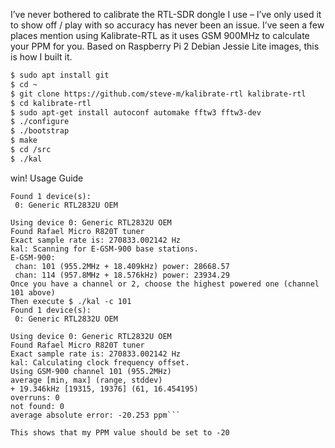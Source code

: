 I’ve never bothered to calibrate the RTL-SDR dongle I use – I’ve only used it to show off / play with so accuracy has never been an issue.
I’ve seen a few places mention using Kalibrate-RTL as it uses GSM 900MHz to calculate your PPM for you.
Based on Raspberry Pi 2 Debian Jessie Lite images, this is how I built it.
```bash
$ sudo apt install git
$ cd ~
$ git clone https://github.com/steve-m/kalibrate-rtl kalibrate-rtl
$ cd kalibrate-rtl
$ sudo apt-get install autoconf automake fftw3 fftw3-dev
$ ./configure
$ ./bootstrap
$ make
$ cd /src
$ ./kal
```
win!
Usage Guide
```pi@raspberrypi:~/kalibrate-rtl/src $ ./kal -s EGSM
Found 1 device(s):
 0: Generic RTL2832U OEM

Using device 0: Generic RTL2832U OEM
Found Rafael Micro R820T tuner
Exact sample rate is: 270833.002142 Hz
kal: Scanning for E-GSM-900 base stations.
E-GSM-900:
 chan: 101 (955.2MHz + 18.409kHz) power: 28668.57
 chan: 114 (957.8MHz + 18.576kHz) power: 23934.29
Once you have a channel or 2, choose the highest powered one (channel 101 above)
Then execute $ ./kal -c 101
Found 1 device(s):
 0: Generic RTL2832U OEM

Using device 0: Generic RTL2832U OEM
Found Rafael Micro R820T tuner
Exact sample rate is: 270833.002142 Hz
kal: Calculating clock frequency offset.
Using GSM-900 channel 101 (955.2MHz)
average [min, max] (range, stddev)
+ 19.346kHz [19315, 19376] (61, 16.454195)
overruns: 0
not found: 0
average absolute error: -20.253 ppm```

This shows that my PPM value should be set to -20
